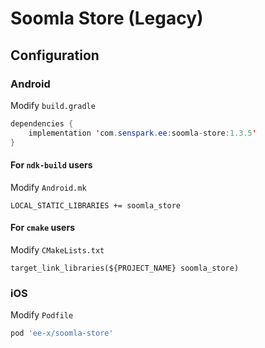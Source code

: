 # Soomla Store (Legacy)
## Configuration
### Android
Modify `build.gradle`
```java
dependencies {
    implementation 'com.senspark.ee:soomla-store:1.3.5'
}
```

#### For `ndk-build` users
Modify `Android.mk`
```
LOCAL_STATIC_LIBRARIES += soomla_store
```

#### For `cmake` users
Modify `CMakeLists.txt`
```
target_link_libraries(${PROJECT_NAME} soomla_store)
```

### iOS
Modify `Podfile`
```ruby
pod 'ee-x/soomla-store'
```